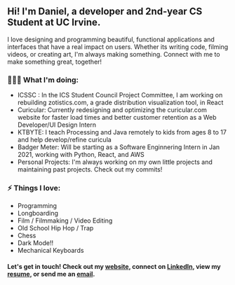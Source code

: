 ## Hi! I'm Daniel, a developer and 2nd-year CS Student at UC Irvine.

I love designing and programming  beautiful, functional applications and interfaces that have a real impact on users. Whether its writing code, filming videos, or creating art, I'm always making something. Connect with me to make something great, together! 

### 👨🏾‍💻 What I'm doing: 
 - ICSSC : In the ICS Student Council Project Committee, I am working on rebuilding zotistics.com, a grade distribution visualization tool, in React
 - Curicular: Currently redesigning and optimizing the curicular.com website for faster load times and better customer retention as a Web Developer/UI Design Intern
 - KTBYTE: I teach Processing and Java remotely to kids from ages 8 to 17 and help develop/refine curicula
 - Badger Meter: Will be starting as a Software Enginnering Intern in Jan 2021, working with Python, React, and AWS
 - Personal Projects: I'm always working on my own little projects and maintaining past projects. Check out my commits!
 
### ⚡ Things I love:
 - Programming 
 - Longboarding
 - Film / Filmmaking / Video Editing
 - Old School Hip Hop / Trap
 - Chess
 - Dark Mode!!
 - Mechanical Keyboards
 
#### Let's get in touch! Check out my [website][website], connect on [LinkedIn][linkedin], view my [resume][resume], or send me an [email][email].
[website]: https://www.binoy.co
[linkedin]: https://www.linkedin.com/in/binoy-d/
[resume]: https://www.binoy.co/resume.pdf
[email]: mailto:dbinoy15@gmail.com
